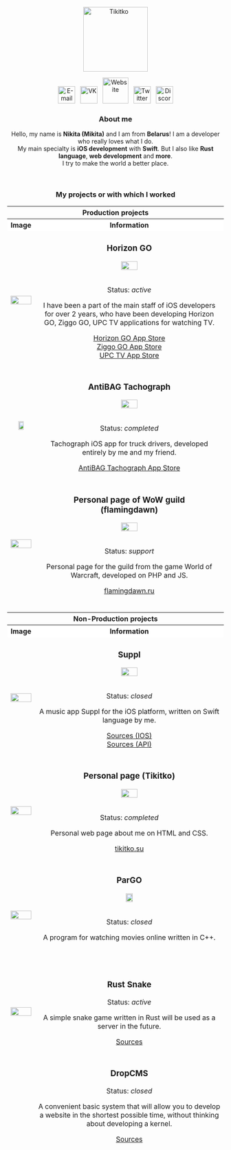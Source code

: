 <p align="center">
  <a href="https://github.com/Tikitko"><img src="https://github.com/Tikitko/tikitko/blob/master/images/main/tikitko.svg" alt="Tikitko" height="150" /></a>
</p>
<p align="center">
  <a href="mailto:bns.6587@gmail.com"><img alt="E-mail" src="https://github.com/Tikitko/tikitko/blob/master/images/main/email.svg" height="40"/></a>
  &nbsp;
  <a href="https://vk.com/tikitko"><img alt="VK" src="https://github.com/Tikitko/tikitko/blob/master/images/main/vk.svg" height="40"/></a>
  &nbsp;
  <a href="http://tikitko.su"><img alt="Website" src="https://github.com/Tikitko/tikitko/blob/master/images/main/globe.svg" height="60"/></a>
  &nbsp;
  <a href="https://twitter.com/tikitko"><img alt="Twitter" src="https://github.com/Tikitko/tikitko/blob/master/images/main/twitter.svg" height="40"/></a>
  &nbsp;
  <a href="https://discord.com/users/272373629956653066"><img alt="Discord" src="https://github.com/Tikitko/tikitko/blob/master/images/main/discord.svg" height="40"/></a>
</p>

<h3 align="center">About me</h3>
<p align="center">Hello, my name is <b>Nikita (Mikita)</b> and I am from <b>Belarus</b>! I am a developer who really loves what I do.<br/> My main specialty is <b>iOS development</b> with <b>Swift</b>. But I also like <b>Rust language</b>, <b>web development</b> and <b>more</b>.<br/> I try to make the world a better place.</p>

<br/>

<h3 align="center">My projects or with which I worked</h3>
  <table>
    <thead align="center">
      <tr>
        <th colspan="2">Production projects</th>
      </tr>
      <tr>
        <th bgcolor="white">Image</th>
        <th bgcolor="white">Information</th>
      </tr>
      <tr>
        <td height="50%"><img src="https://github.com/Tikitko/tikitko/blob/master/images/projects/horizon.jpg" width="100%" /></td>
        <td height="50%">
          <h3>Horizon GO</h3>
          <img src="https://github.com/Tikitko/tikitko/blob/master/images/projects/horizon-logo.png" width="30%"/><br/><br/>
          <p>Status: <i>active</i></p>
          <p>I have been a part of the main staff of iOS developers for over 2 years, who have been developing Horizon GO, Ziggo GO, UPC TV applications for watching TV.</p>
          <a href="https://apps.apple.com/de/app/horizon-go/id549148968?l=en">Horizon GO App Store</a><br/>
          <a href="https://apps.apple.com/nl/app/ziggo-go/id1156417365">Ziggo GO App Store</a><br/>
          <a href="https://apps.apple.com/ch/app/upc-tv-switzerland/id1292688012?l=en">UPC TV App Store</a><br/>
          <br/>
        </td>
      </tr>
      <tr>
        <td height="50%"><img src="https://github.com/Tikitko/tikitko/blob/master/images/projects/antibag.jpg" width="50%" /></td>
        <td height="50%">
          <h3>AntiBAG Tachograph</h3>
          <img src="https://github.com/Tikitko/tikitko/blob/master/images/projects/antibag-logo.png" width="30%"/><br/><br/>
          <p>Status: <i>completed</i></p>
          <p>Tachograph iOS app for truck drivers, developed entirely by me and my friend.</p>
          <a href="https://apps.apple.com/ru/app/antibag-%D1%82%D0%B0%D1%85%D0%BE%D0%B3%D1%80%D0%B0%D1%84/id1436730465">AntiBAG Tachograph App Store</a><br/>
          <br/>
        </td>
      </tr>
      <tr>
        <td height="50%"><img src="https://github.com/Tikitko/tikitko/blob/master/images/projects/flamingdawn.jpg" width="100%" /></td>
        <td height="50%">
          <h3>Personal page of WoW guild<br/>(flamingdawn)</h3>
          <img src="https://github.com/Tikitko/tikitko/blob/master/images/projects/flamingdawn-logo.png" width="30%"/><br/><br/>
          <p>Status: <i>support</i></p>
          <p>Personal page for the guild from the game World of Warcraft, developed on PHP and JS.</p>
          <a href="https://flamingdawn.ru/">flamingdawn.ru</a><br/>
          <br/>
        </td>
      </tr>
    </tbody>
  </table>
  
<table>
    <thead align="center">
      <tr>
        <th colspan="2">Non-Production projects</th>
      </tr>
      <tr>
        <th bgcolor="white">Image</th>
        <th bgcolor="white">Information</th>
      </tr>
      <tr>
        <td height="50%"><img src="https://github.com/Tikitko/tikitko/blob/master/images/projects/suppl.jpg" width="100%" /></td>
        <td height="50%">
          <h3>Suppl</h3>
          <img src="https://github.com/Tikitko/tikitko/blob/master/images/projects/suppl-logo.png" width="30%"/><br/><br/>
          <p>Status: <i>closed</i></p>
          <p>A music app Suppl for the iOS platform, written on Swift language by me.</p>
          <a href="https://github.com/Tikitko/Suppl-IOS">Sources (IOS)</a><br/>
          <a href="https://github.com/Tikitko/Suppl-API">Sources (API)</a><br/>
          <br/>
        </td>
      </tr>
      <tr>
        <td height="50%"><img src="https://github.com/Tikitko/tikitko/blob/master/images/projects/tikitko.jpg" width="100%" /></td>
        <td height="50%">
          <h3>Personal page (Tikitko)</h3>
          <img src="https://github.com/Tikitko/tikitko/blob/master/images/projects/tikitko-logo.png" width="30%"/><br/><br/>
          <p>Status: <i>completed</i></p>
          <p>Personal web page about me on HTML and CSS.</p>
          <a href="http://tikitko.su/">tikitko.su</a><br/>
          <br/>
        </td>
      </tr>
      <tr>
        <td height="50%"><img src="https://github.com/Tikitko/tikitko/blob/master/images/projects/pargo.jpg" width="100%" /></td>
        <td height="50%">
          <h3>ParGO</h3>
          <img src="https://github.com/Tikitko/tikitko/blob/master/images/projects/pargo-logo.png" width="20%"/><br/><br/>
          <p>Status: <i>closed</i></p>
          <p>A program for watching movies online written in C++.</p><br/>
          <br/>
        </td>
      </tr>
      <tr>
        <td height="50%"><img src="https://github.com/Tikitko/tikitko/blob/master/images/projects/rust-snake.jpg" width="100%" /></td>
        <td height="50%">
          <h3>Rust Snake</h3>
          <p>Status: <i>active</i></p>
          <p>A simple snake game written in Rust will be used as a server in the future.</p>
          <a href="https://github.com/Tikitko/rust-snake">Sources</a><br/>
          <br/>
        </td>
      </tr>
      <tr>
        <td height="50%"></td>
        <td height="50%">
          <h3>DropCMS</h3>
          <p>Status: <i>closed</i></p>
          <p>A convenient basic system that will allow you to develop a website in the shortest possible time, without thinking about developing a kernel.</p>
          <a href="https://github.com/Tikitko/DropCMS">Sources</a><br/>
          <br/>
        </td>
      </tr>
    </tbody>
  </table>
  
